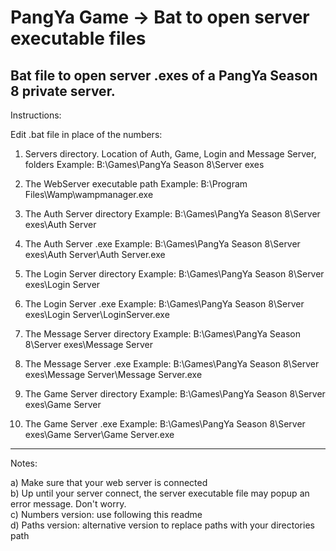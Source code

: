# PangYa Game -> Bat to open server executable files
Bat file to open server .exes of a PangYa Season 8 private server.
-----------
Instructions:

Edit .bat file in place of the numbers:

1) Servers directory. Location of Auth, Game, Login and Message Server, folders
Example: B:\Games\PangYa Season 8\Server exes

2) The WebServer executable path
Example: B:\Program Files\Wamp\wampmanager.exe

3) The Auth Server directory
Example: B:\Games\PangYa Season 8\Server exes\Auth Server

4) The Auth Server .exe
Example: B:\Games\PangYa Season 8\Server exes\Auth Server\Auth Server.exe

5) The Login Server directory
Example: B:\Games\PangYa Season 8\Server exes\Login Server

6) The Login Server .exe
Example: B:\Games\PangYa Season 8\Server exes\Login Server\LoginServer.exe

7) The Message Server directory
Example: B:\Games\PangYa Season 8\Server exes\Message Server

8) The Message Server .exe
Example: B:\Games\PangYa Season 8\Server exes\Message Server\Message Server.exe

9) The Game Server directory
Example: B:\Games\PangYa Season 8\Server exes\Game Server

10) The Game Server .exe
Example: B:\Games\PangYa Season 8\Server exes\Game Server\Game Server.exe
-----------
Notes:

a) Make sure that your web server is connected </br >
b) Up until your server connect, the server executable file may popup an error message. Don't worry. </br >
c) Numbers version: use following this readme </br > 
d) Paths version: alternative version to replace paths with your directories path 
